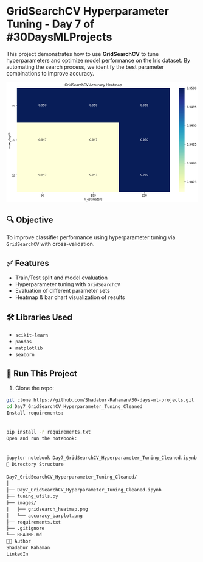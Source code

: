 # GridSearchCV Hyperparameter Tuning - Day 7 of #30DaysMLProjects

This project demonstrates how to use **GridSearchCV** to tune hyperparameters and optimize model performance on the Iris dataset. By automating the search process, we identify the best parameter combinations to improve accuracy.

![Heatmap](images/gridsearch_heatmap.png)

## 🔍 Objective

To improve classifier performance using hyperparameter tuning via `GridSearchCV` with cross-validation.

## ✅ Features

- Train/Test split and model evaluation
- Hyperparameter tuning with `GridSearchCV`
- Evaluation of different parameter sets
- Heatmap & bar chart visualization of results

## 🛠 Libraries Used

- `scikit-learn`
- `pandas`
- `matplotlib`
- `seaborn`

## 🚀 Run This Project

1. Clone the repo:
```bash
git clone https://github.com/Shadabur-Rahaman/30-days-ml-projects.git
cd Day7_GridSearchCV_Hyperparameter_Tuning_Cleaned
Install requirements:


pip install -r requirements.txt
Open and run the notebook:


jupyter notebook Day7_GridSearchCV_Hyperparameter_Tuning_Cleaned.ipynb
📁 Directory Structure

Day7_GridSearchCV_Hyperparameter_Tuning_Cleaned/
│
├── Day7_GridSearchCV_Hyperparameter_Tuning_Cleaned.ipynb
├── tuning_utils.py
├── images/
│   ├── gridsearch_heatmap.png
│   └── accuracy_barplot.png
├── requirements.txt
├── .gitignore
└── README.md
👨‍💻 Author
Shadabur Rahaman
LinkedIn
